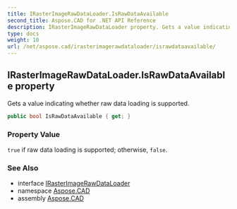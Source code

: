 ```yaml
---
title: IRasterImageRawDataLoader.IsRawDataAvailable
second_title: Aspose.CAD for .NET API Reference
description: IRasterImageRawDataLoader property. Gets a value indicating whether raw data loading is supported
type: docs
weight: 10
url: /net/aspose.cad/irasterimagerawdataloader/israwdataavailable/
---
```

## IRasterImageRawDataLoader.IsRawDataAvailable property

Gets a value indicating whether raw data loading is supported.

```csharp
public bool IsRawDataAvailable { get; }
```

### Property Value

`true` if raw data loading is supported; otherwise, `false`.

### See Also

* interface [IRasterImageRawDataLoader](../)
* namespace [Aspose.CAD](../../irasterimagerawdataloader/)
* assembly [Aspose.CAD](../../../)


